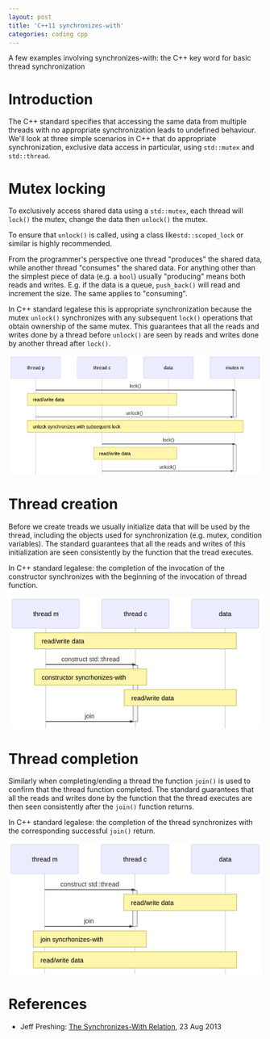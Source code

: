 ```yaml
---
layout: post
title: 'C++11 synchronizes-with'
categories: coding cpp
---
```


A few examples involving synchronizes-with: the C++ key word for basic thread
synchronization


# Introduction

The C++ standard specifies that accessing the same data from multiple threads
with no appropriate synchronization leads to undefined behaviour. We'll look
at three simple scenarios in C++ that do appropriate synchronization, exclusive
data access in particular, using `std::mutex` and `std::thread`.


# Mutex locking

To exclusively access shared data using a `std::mutex`, each thread will
`lock()` the mutex, change the data then `unlock()` the mutex.

To ensure that `unlock()` is called, using a class like`std::scoped_lock`
or similar is highly recommended.

From the programmer's perspective one thread "produces" the shared data, while
another thread "consumes" the shared data. For anything other than the
simplest piece of data (e.g. a `bool`) usually "producing" means both reads and
writes. E.g. if the data is a queue, `push_back()` will read and increment the
size. The same applies to "consuming".

In C++ standard legalese this is appropriate synchronization because the mutex
`unlock()` synchronizes with any subsequent `lock()` operations that obtain
ownership of the same mutex. This guarantees that all the reads and writes done
by a thread before `unlock()` are seen by reads and writes done by another
thread after `lock()`.

![mutex sample](/assets/2019-11-02-cpp11-synchronizes-with/mutex.png)


# Thread creation

Before we create treads we usually initialize data that will be used by the
thread, including the objects used for synchronization (e.g. mutex, condition
variables). The standard guarantees that all the reads and writes of this
initialization are seen consistently by the function that the tread executes.

In C++ standard legalese: the completion of the invocation of the constructor
synchronizes with the beginning of the invocation of thread function.

![creation sample](/assets/2019-11-02-cpp11-synchronizes-with/creation.png)


# Thread completion

Similarly when completing/ending a thread the function `join()` is used to
confirm that the thread function completed. The standard guarantees that all
the reads and writes done by the function that the thread executes are then
seen consistently after the `join()` function returns.

In C++ standard legalese: the completion of the thread synchronizes with the
corresponding successful `join()` return.

![join sample](/assets/2019-11-02-cpp11-synchronizes-with/join.png)


# References

- Jeff Preshing: [The Synchronizes-With Relation][sync], 23 Aug 2013

[sync]: https://preshing.com/20130823/the-synchronizes-with-relation/
